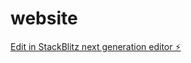 # website

[Edit in StackBlitz next generation editor ⚡️](https://stackblitz.com/~/github.com/Puneetx7/website)